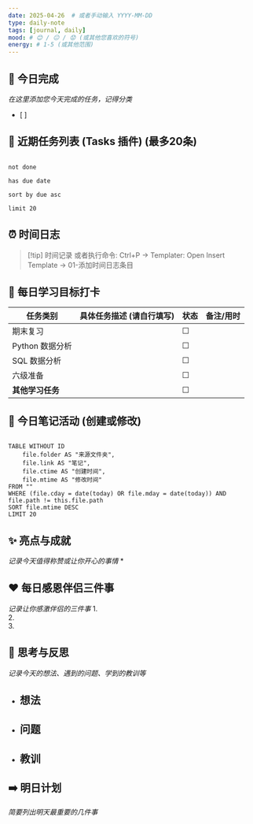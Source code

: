 ```yaml
---
date: 2025-04-26  # 或者手动输入 YYYY-MM-DD
type: daily-note
tags: [journal, daily]
mood: # 😊 / 😐 / 😟 (或其他您喜欢的符号)
energy: # 1-5 (或其他范围)
---
```

## 📝 今日完成

*在这里添加您今天完成的任务，记得分类*
- [ ]  
## 📅 近期任务列表 (Tasks 插件) (最多20条)
```tasks

not done

has due date

sort by due asc

limit 20

```
## ⏰ 时间日志

> [!tip] 时间记录
> 或者执行命令: Ctrl+P → Templater: Open Insert Template → 01-添加时间日志条目

## 🎯 每日学习目标打卡

| 任务类别        | 具体任务描述 (请自行填写) | 状态  | 备注/用时 |
| ----------- | -------------- | --- | ----- |
| 期末复习        |                | ☐   |       |
| Python 数据分析 |                | ☐   |       |
| SQL 数据分析    |                | ☐   |       |
| 六级准备        |                | ☐   |       |
| **其他学习任务**  |                | ☐   |       |

## 📝 今日笔记活动 (创建或修改)
```dataview

TABLE WITHOUT ID
    file.folder AS "来源文件夹",
    file.link AS "笔记",
    file.ctime AS "创建时间",
    file.mtime AS "修改时间"
FROM ""
WHERE (file.cday = date(today) OR file.mday = date(today)) AND file.path != this.file.path
SORT file.mtime DESC
LIMIT 20
```
## ✨ 亮点与成就
*记录今天值得称赞或让你开心的事情*
*   

## ❤️ 每日感恩伴侣三件事
*记录让你感激伴侣的三件事*
1.  
2.  
3.  

## 🤔 思考与反思
*记录今天的想法、遇到的问题、学到的教训等*
- 想法
	- 
- 问题
	- 
- 教训
	- 
## ➡️ 明日计划
*简要列出明天最重要的几件事*

